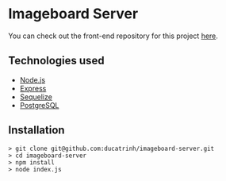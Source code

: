 # Imageboard Server

You can check out the front-end repository for this project [here](https://github.com/ducatrinh/imageboard-client).

## Technologies used

-   [Node.js](https://www.nodejs.org)
-   [Express](https://www.expressjs.org)
-   [Sequelize](https://www.sequelize.org)
-   [PostgreSQL](https://www.postgresql.org)

## Installation

```
> git clone git@github.com:ducatrinh/imageboard-server.git
> cd imageboard-server
> npm install
> node index.js
```
